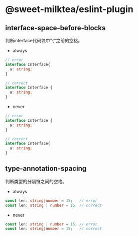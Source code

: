 # @sweet-milktea/eslint-plugin

## interface-space-before-blocks

判断interface代码块中"{"之前的空格。

* always

```typescript
// error
interface Interface{
  a: string;
}

// correct
interface Interface {
  a: string;
}
```

* never

```typescript
// error
interface Interface {
  a: string;
}

// correct
interface Interface{
  a: string;
}
```

## type-annotation-spacing

判断类型的分隔符之间的空格。

* always

```typescript
const len: string|number = 15;   // error
const len: string | number = 15; // correct
```

* never

```typescript
const len: string | number = 15; // error
const len: string|number = 15;   // correct
```